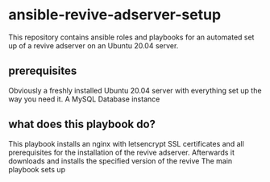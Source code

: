 # ansible-revive-adserver-setup
This repository contains ansible roles and playbooks for an automated set up of a revive adserver on an Ubuntu 20.04 server.

## prerequisites
Obviously a freshly installed Ubuntu 20.04 server with everything set up the way you need it.
A MySQL Database instance 

## what does this playbook do?
This playbook installs an nginx with letsencrypt SSL certificates and all prerequisites for the installation of the revive adserver.
Afterwards it downloads and installs the specified version of the revive 
The main playbook sets up 

